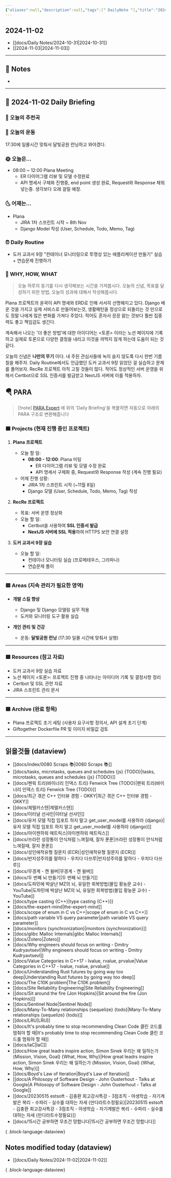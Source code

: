 ```yaml
---
{"aliases":null,"description":null,"tags":[" DailyNote "],"title":"2024-11-02","created":"2024-11-02T15:54:55","updated":"2024-11-02T16:46:46","dg-publish":true,"permalink":"/docs/Daily Notes/2024-11-02/","dgPassFrontmatter":true}
---
```



## 2024-11-02

- [[docs/Daily Notes/2024-10-31\|2024-10-31]] 
- [[2024-11-03\|2024-11-03]]

---

## 📝 Notes

- 


---

## 📅 2024-11-02 Daily Briefing

### 🎵 오늘의 추천곡

### 🏃 오늘의 운동

17:30에 일몰시간 맞춰서 달빛공원 런닝하고 와야겠다.

### 🌞 오늘은...

- 08:00 ~ 12:00 Plana Meeting
	- ER 다이어그램 리뷰 및 모델 수정완료
	- API 명세서 구체화 진행중, end point 생성 완료, Request와 Response 채워넣는중. 생각보다 오래 걸릴 예정.

### 🌜 어제는...

- Plana
	- JIRA 1차 스프린트 시작 ~ 8th Nov
	- Django Model 작성 (User, Schedule, Todo, Memo, Tag)

### ⏰ Daily Routine

- 도커 교과서 9장 "컨테이너 모니터링으로 투명성 있는 애플리케이션 만들기" 실습 + 연습문제 진행하기

### 🚀 WHY, HOW, WHAT

> 오늘 하루의 동기를 다시 생각해보는 시간을 가져봅시다. 오늘의 신념, 목표를 달성하기 위한 방법, 오늘의 성과에 대해서 작성해봅시다.

Plana 프로젝트의 윤곽이 API 명세와 ERD로 인해 서서히 선명해지고 있다. Django 배운 것을 가지고 실제 서비스로 만들어보는것, 생활패턴을 정상으로 되돌리는 것 만으로도 정말 나에게 많은 변화를 가져다 주었다. 적어도 혼자서 끙끙 앓는 것보다 훨씬 집중력도 좋고 책임감도 생긴다. 

계속해서 나오는 '더 좋은 방법'에 대한 아이디어는 <토론> 이라는 노션 페이지에 기록하고 실제로 토론으로 다양한 결정을 내리고 이것을 까먹지 않게 하는데 도움이 되는 것 같다. 

오늘의 신념은 **나만의 무기** 이다. 내 주된 관심사들에 녹이 슬지 않도록 다시 한번 기름칠을 해주자. Daily Routine에서도 언급했던 도커 교과서 9장 읽었던 걸 실습하고 문제를 풀어보자. RecRe 프로젝트 아직 고칠 것들이 많다. 적어도 정상적인 서버 운영을 위해서 Certbot으로  SSL 인증서를 발급받고 NextJS 서버에 이를 적용하자.

##  🪂 PARA

> [!note] [PARA Expert](https://chatgpt.com/g/g-46Xrh4MXk-para-expert) 에 위의 'Daily Briefing'을 복붙하면 자동으로 아래의 PARA 구조로 변환해줍니다

### 🟧 Projects (현재 진행 중인 프로젝트)

1. **Plana 프로젝트**
   - 오늘 할 일:
     - **08:00 - 12:00**: Plana 미팅
       - ER 다이어그램 리뷰 및 모델 수정 완료
       - API 명세서 구체화 중, Request와 Response 작성 (계속 진행 필요)
   - 어제 진행 상황:
     - JIRA 1차 스프린트 시작 (~11월 8일)
     - Django 모델 (User, Schedule, Todo, Memo, Tag) 작성

2. **RecRe 프로젝트**
   - 목표: 서버 운영 정상화
   - 오늘 할 일:
     - Certbot을 사용하여 **SSL 인증서 발급**
     - **NextJS 서버에 SSL 적용**하여 HTTPS 보안 연결 설정

3. **도커 교과서 9장 실습**
   - 오늘 할 일:
     - 컨테이너 모니터링 실습 (프로메테우스, 그라파나)
     - 연습문제 풀이

---

### 🟨 Areas (지속 관리가 필요한 영역)

- **개발 스킬 향상**
  - Django 및 Django 모델링 실무 적용
  - 도커와 모니터링 도구 활용 실습

- **개인 관리 및 건강**
  - 운동: **달빛공원 런닝** (17:30 일몰 시간에 맞춰서 실행)

---

### 🟩 Resources (참고 자료)

- 도커 교과서 9장 실습 자료
- 노션 페이지 <토론>: 프로젝트 진행 중 나타나는 아이디어 기록 및 결정사항 정리
- Certbot 및 SSL 관련 자료
- JIRA 스프린트 관리 문서

---

### 🟦 Archive (완료 항목)

- Plana 프로젝트 초기 세팅 (사용자 요구사항 정의서, API 설계 초기 단계)
- Giftogether Dockerfile PR 및 이미지 비밀값 검토

---

## 읽을것들 (dataview)

- [[docs/index/0080 Scraps 📚\|0080 Scraps 📚]]
- [[docs/tasks, microtasks, queues and schedules {js} {TODO}\|tasks, microtasks, queues and schedules {js} {TODO}]]
- [[docs/펜윅 트리(바이너리 인덱스 트리) Fenwick Tree {TODO}\|펜윅 트리(바이너리 인덱스 트리) Fenwick Tree {TODO}]]
- [[docs/최근 겪은 C++ 인터뷰 경험 - OKKY\|최근 겪은 C++ 인터뷰 경험 - OKKY]]
- [[docs/제텔카스텐\|제텔카스텐]]
- [[docs/이터널 선샤인\|이터널 선샤인]]
- [[docs/유저 모델 직접 임포트 하지 말고 get_user_model를 사용하라 {django}\|유저 모델 직접 임포트 하지 말고 get_user_model를 사용하라 {django}]]
- [[docs/아이젠하워 매트릭스\|아이젠하워 매트릭스]]
- [[docs/쓰라린 성장통이 안식처럼 느껴질때, 잘자 푼푼\|쓰라린 성장통이 안식처럼 느껴질때, 잘자 푼푼]]
- [[docs/성인애착유형 질문지 (ECR)\|성인애착유형 질문지 (ECR)]]
- [[docs/반지성주의를 말하다 - 우치다 다쓰루\|반지성주의를 말하다 - 우치다 다쓰루]]
- [[docs/무경계 - 켄 윌버\|무경계 - 켄 윌버]]
- [[docs/두 번째 뇌 만들기\|두 번째 뇌 만들기]]
- [[docs/도파민에 박살난 MZ의 뇌, 유일한 회복방법(몰입 황농문 교수) - YouTube\|도파민에 박살난 MZ의 뇌, 유일한 회복방법(몰입 황농문 교수) - YouTube]]
- [[docs/type casting {C++}\|type casting {C++}]]
- [[docs/the-expert-mind\|the-expert-mind]]
- [[docs/scope of enum in C vs C++\|scope of enum in C vs C++]]
- [[docs/path variable VS query parameter\|path variable VS query parameter]]
- [[docs/monitors {synchronization}\|monitors {synchronization}]]
- [[docs/glibc Malloc Internals\|glibc Malloc Internals]]
- [[docs/Zotero\|Zotero]]
- [[docs/Why engineers should focus on writing - Dmitry Kudryavtsevl\|Why engineers should focus on writing - Dmitry Kudryavtsevl]]
- [[docs/Value Categories in C++17 - lvalue, rvalue, prvalue\|Value Categories in C++17 - lvalue, rvalue, prvalue]]
- [[docs/Understanding Rust futures by going way too deep\|Understanding Rust futures by going way too deep]]
- [[docs/The C10K problem\|The C10K problem]]
- [[docs/Site Reliability Engineering\|Site Reliability Engineering]]
- [[docs/Sit around the fire {Jon Hopkins}\|Sit around the fire {Jon Hopkins}]]
- [[docs/Sentinel Node\|Sentinel Node]]
- [[docs/Many-To-Many relationships {sequelize} {todo}\|Many-To-Many relationships {sequelize} {todo}]]
- [[docs/LRU\|LRU]]
- [[docs/It's probably time to stop recommending Clean Code 클린 코드를 멈춰야 할 때\|It's probably time to stop recommending Clean Code 클린 코드를 멈춰야 할 때]]
- [[docs/IaC\|IaC]]
- [[docs/How great leadrs inspire action, Simon Sinek 우리는 왜 일하는가 {Mission, Vision, Goal} {What, How, Why}\|How great leadrs inspire action, Simon Sinek 우리는 왜 일하는가 {Mission, Vision, Goal} {What, How, Why}]]
- [[docs/Boyd's Law of Iteration\|Boyd's Law of Iteration]]
- [[docs/A Philosopy of Software Design - John Ousterhout - Talks at Google\|A Philosopy of Software Design - John Ousterhout - Talks at Google]]
- [[docs/20230515 estsoft - 김충환 회고강사특강 - 3점조직 - 야생학습 - 자기계발은 복리 - 수파리 - 실수를 대하는 자세 {만다라트수정필요}\|20230515 estsoft - 김충환 회고강사특강 - 3점조직 - 야생학습 - 자기계발은 복리 - 수파리 - 실수를 대하는 자세 {만다라트수정필요}]]
- [[docs/15시간 공부하면 무조건 망합니다\|15시간 공부하면 무조건 망합니다]]

{ .block-language-dataview}

## Notes modified today (dataview)

- [[docs/Daily Notes/2024-11-02\|2024-11-02]]

{ .block-language-dataview}
